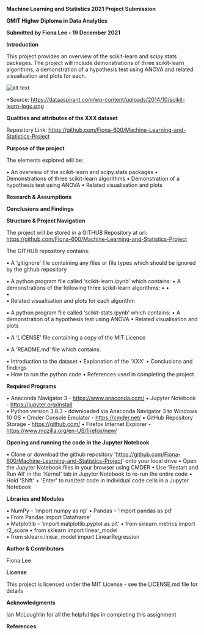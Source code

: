 **Machine Learning and Statistics 2021 Project Submission**

**GMIT Higher Diploma in Data Analytics**

**Submitted by Fiona Lee - 19 December 2021**

**Introduction**

This project provides an overview of the scikit-learn and scipy.stats packages.  The project will include demonstrations of three scikit-learn algorithms, a demonstration of a hypothesis test using ANOVA and related visualisation and plots for each.

![alt text](https://dataaspirant.com/wp-content/uploads/2014/10/scikit-learn-logo.png)

*Source: https://dataaspirant.com/wp-content/uploads/2014/10/scikit-learn-logo.png


**Qualities and attributes of the XXX dataset**

Repository Link: https://github.com/Fiona-600/Machine-Learning-and-Statistics-Project


**Purpose of the project**

The elements explored will be:

• An overview of the scikit-learn and scipy.stats packages 
• Demonstrations of three scikit-learn algorithms
• Demonstration of a hypothesis test using ANOVA
• Related visualisation and plots 


**Research & Assumptions**




**Conclusions and Findings**



**Structure & Project Navigation**

The project will be stored in a GITHUB Repository at url: https://github.com/Fiona-600/Machine-Learning-and-Statistics-Project

The GITHUB repository contains:

• A ‘gitignore’ file containing any files or file types which should be ignored by the github repository

• A python program file called ‘scikit-learn.ipynb’ which contains:
  •  A demonstrations of the following three scikit-learn algorithms:
      •
      •   
      •  
  •  Related visualisation and plots for each algorithm
  
• A python program file called ‘scikit-stats.ipynb’ which contains:
  •  A demonstration of a hypothesis test using ANOVA
  •  Related visualisation and plots

  
• A ‘LICENSE’ file containing a copy of the MIT Licence

• A ‘README.md’ file which contains:

  •	Introduction to the dataset 
  •	Explanation of the 'XXX' 
  •	Conclusions and findings        
  •	How to run the python code
  •	References used in completing the project
  
  

**Required Programs**

•	Anaconda Navigator 3 - https://www.anaconda.com/
•	Jupyter Notebook - https://jupyter.org/install  
•	Python version 3.8.3 - downloaded via Anaconda Navigator 3 to Windows 10 OS
•	Cmder Console Emulator - https://cmder.net/
•	GitHub Repository Storage - https://github.com/
•	Firefox Internet Explorer - https://www.mozilla.org/en-US/firefox/new/


**Opening and running the code in the Jupyter Notebook**

•	Clone or download the github repository 'https://github.com/Fiona-600/Machine-Learning-and-Statistics-Project' onto your local drive
•	Open the Jupyter Notebook files in your browser using CMDER
•	Use 'Restart and Run All' in the 'Kernel' tab in Jupyter Notebook to re-run the entire code
•	Hold 'Shift' + 'Enter' to run/test code in individual code cells in a Jupyter Notebook


**Libraries and Modules**

•	NumPy - ‘import numpy as np’
•	Pandas – ‘import pandas as pd’   
•	From Pandas import Dataframe’       
•	Matplotlib - ‘import matplotlib.pyplot as plt’
•	from sklearn.metrics import r2_score 
•	from sklearn import linear_model  
•	from sklearn.linear_model import LinearRegression  


**Author & Contributors**

Fiona Lee


**License**

This project is licensed under the MIT License - see the LICENSE.md file for details


**Acknowledgments**

Ian McLoughlin for all the helpful tips in completing this assignment


**References**


